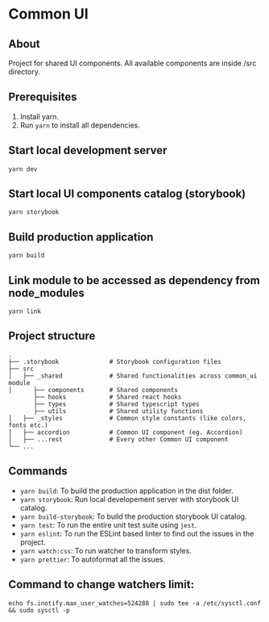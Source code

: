 # Common UI

## About

Project for shared UI components. All available components are inside /src directory.

## Prerequisites

1. Install yarn.
2. Run `yarn` to install all dependencies.

## Start local development server

`yarn dev`

## Start local UI components catalog (storybook)

`yarn storybook`

## Build production application

`yarn build`

## Link module to be accessed as dependency from node_modules

`yarn link`

## Project structure

    .
    ├── .storybook              # Storybook configuration files
    ├── src
    │   ├── _shared             # Shared functionalities across common_ui module
    │      ├── components       # Shared components
           ├── hooks            # Shared react hooks
           ├── types            # Shared typescript types
           ├── utils            # Shared utility functions
    │   ├── _styles             # Common style constants (like colors, fonts etc.)
    │   ├── accordion           # Common UI component (eg. Accordion)
    │   ├── ...rest             # Every other Common UI component
    └── ...

## Commands

- `yarn build`: To build the production application in the dist folder.
- `yarn storybook`: Run local developement server with storybook UI catalog.
- `yarn build-storybook`: To build the production storybook UI catalog.
- `yarn test`: To run the entire unit test suite using `jest`.
- `yarn eslint`: To run the ESLint based linter to find out the issues in the project.
- `yarn watch:css`: To run watcher to transform styles.
- `yarn prettier`: To autoformat all the issues.

## Command to change watchers limit:

`echo fs.inotify.max_user_watches=524288 | sudo tee -a /etc/sysctl.conf && sudo sysctl -p`
